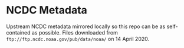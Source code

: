 # NCDC Metadata

Upstream NCDC metadata mirrored locally so this repo can be as self-contained
as possible. Files downloaded from `ftp://ftp.ncdc.noaa.gov/pub/data/noaa/`
on 14 April 2020.
